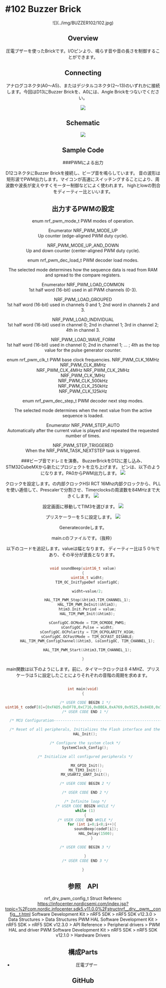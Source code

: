 # #102 Buzzer Brick

<center>![](../img/BUZZER102/102.jpg)
<!--COLORME-->

## Overview
圧電ブザーを使ったBrickです。I/Oピンより、鳴らす音や音の長さを制御することができます。

## Connecting
アナログコネクタ(A0〜A5)、またはデジタルコネクタ(2〜13)のいずれかに接続します。今回はD13にBuzzer Brickを、A0には、Angle Brickをつないでください。

![](/img/100_analog/connect/102_buzzer_connect.jpg)

## Schematic
![](/img/100_analog/schematic/102_buzzer.png)

## Sample Code
###PWMによる出力

D12コネクタにBuzzer Brickを接続し、ビープ音を鳴らしています。
音の波形は矩形波でPWM出力します。マイコンが高速にスイッチングすることにより、周波数や波長が変えやすくモーター制御などによく使われます。
highとlowの割合をディーティー比といいます。


## 出力するPWMの設定

enum nrf_pwm_mode_t
PWM modes of operation.

Enumerator
NRF_PWM_MODE_UP 	
Up counter (edge-aligned PWM duty cycle).

NRF_PWM_MODE_UP_AND_DOWN 	
Up and down counter (center-aligned PWM duty cycle).


enum nrf_pwm_dec_load_t
PWM decoder load modes.

The selected mode determines how the sequence data is read from RAM and spread to the compare registers.

Enumerator
NRF_PWM_LOAD_COMMON 	
1st half word (16-bit) used in all PWM channels (0-3).

NRF_PWM_LOAD_GROUPED 	
1st half word (16-bit) used in channels 0 and 1; 2nd word in channels 2 and 3.

NRF_PWM_LOAD_INDIVIDUAL 	
1st half word (16-bit) used in channel 0; 2nd in channel 1; 3rd in channel 2; 4th in channel 3.

NRF_PWM_LOAD_WAVE_FORM 	
1st half word (16-bit) used in channel 0; 2nd in channel 1; ... ; 4th as the top value for the pulse generator counter.

enum nrf_pwm_clk_t
PWM base clock frequencies.
NRF_PWM_CLK_16MHz 	
NRF_PWM_CLK_8MHz 	
NRF_PWM_CLK_4MHz
NRF_PWM_CLK_2MHz 	
NRF_PWM_CLK_1MHz 	
NRF_PWM_CLK_500kHz 	
NRF_PWM_CLK_250kHz 	
NRF_PWM_CLK_125kHz 	

enum nrf_pwm_dec_step_t
PWM decoder next step modes.

The selected mode determines when the next value from the active sequence is loaded.

Enumerator
NRF_PWM_STEP_AUTO 	
Automatically after the current value is played and repeated the requested number of times.

NRF_PWM_STEP_TRIGGERED 	
When the NRF_PWM_TASK_NEXTSTEP task is triggered.



###ビープ音でドレミを演奏。
BuzzerBrickをD12に差し込み、STM32CubeMXから新たにプロジェクトを立ち上げます。
ピンは、以下のようになります。PA0からPWM出力します。
![](../img/BUZZER102/Pinout_Select_Doremi.png)

クロックを設定します。の内部クロックHSI RCT 16Mhz内部クロックから、PLLを使い逓倍して、Prescalerで分割させ、Timerclocksの周波数を84MHzまで大きくします。
![](../img/BUZZER102/ClockConfing.png)

設定画面に移動してTIM3を選びます。
![](../img/BUZZER102/Config_SELECT.png)

プリスケーラーを５に設定します。
![](../img/BUZZER102/TIM3_prescara.png)

Generatecordeします。


main.cのファイルです。（抜粋）

以下のコードを追記します。valueは幅となります。
ディーティー比は５０％であり、その半分が波長となります。

```c

void soundBeep(uint16_t value)
{
	uint16_t widht;
	TIM_OC_InitTypeDef sConfigOC;

	widht=value/2;

 	HAL_TIM_PWM_Stop(&htim3,TIM_CHANNEL_1);
	HAL_TIM_PWM_DeInit(&htim3);
	htim3.Init.Period = value;
	HAL_TIM_PWM_Init(&htim3);

	sConfigOC.OCMode = TIM_OCMODE_PWM1;
	sConfigOC.Pulse = widht;
	sConfigOC.OCPolarity = TIM_OCPOLARITY_HIGH;
	sConfigOC.OCFastMode = TIM_OCFAST_DISABLE;
	HAL_TIM_PWM_ConfigChannel(&htim3, &sConfigOC, TIM_CHANNEL_1);

	HAL_TIM_PWM_Start(&htim3,TIM_CHANNEL_1);

}

```

main関数は以下のようにします。前に、タイマークロックは８４MHZ、プリスケーラは５に設定したことによりそれぞれの音階の周期を求めます。

```c

int main(void)
{

  /* USER CODE BEGIN 1 */
uint16_t codeF[8]={0xFAD5,0xDF78,0xC716,0xBBEA,0xA769,0x9525,0x84E0,0x7D6A};
  /* USER CODE END 1 */

  /* MCU Configuration----------------------------------------------------------*/

  /* Reset of all peripherals, Initializes the Flash interface and the Systick. */
  HAL_Init();

  /* Configure the system clock */
  SystemClock_Config();

  /* Initialize all configured peripherals */

	MX_GPIO_Init();
  MX_TIM3_Init();
  MX_USART2_UART_Init();

  /* USER CODE BEGIN 2 */

  /* USER CODE END 2 */

  /* Infinite loop */
  /* USER CODE BEGIN WHILE */
  while (1)
  {
  /* USER CODE END WHILE */
		for (int i=0;i<8;i++){
			soundBeep(codeF[i]);
			HAL_Delay(1500);
		}

  /* USER CODE BEGIN 3 */

  }
  /* USER CODE END 3 */

}


```


## 参照　API
nrf_drv_pwm_config_t Struct Referenc
https://infocenter.nordicsemi.com/index.jsp?topic=%2Fcom.nordic.infocenter.sdk5.v11.0.0%2Fstructnrf__drv__pwm__config__t.html
Software Development Kit > nRF5 SDK > nRF5 SDK v12.3.0 > Data Structures > Data Structures
PWM HAL
Software Development Kit > nRF5 SDK > nRF5 SDK v12.3.0 > API Reference > Peripheral drivers > PWM HAL and driver
PWM
Software Development Kit > nRF5 SDK > nRF5 SDK v12.1.0 > Hardware Drivers

## 構成Parts
- 圧電ブザー

## GitHub
